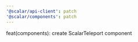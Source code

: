 ```yaml
---
'@scalar/api-client': patch
'@scalar/components': patch
---
```


feat(components): create ScalarTeleport component
